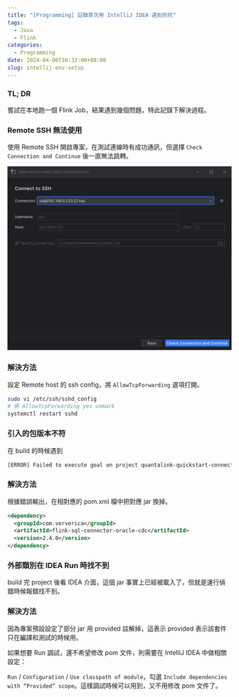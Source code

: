 ```yaml
---
title: "[Programming] 記錄首次用 IntelliJ IDEA 遇到的坑"
tags:
  - Java
  - Flink
categories:
  - Programming
date: 2024-04-06T16:32:00+08:00
slug: intellij-env-setup
---
```


### TL; DR

嘗試在本地跑一個 Flink Job，結果遇到幾個問題，特此記錄下解決過程。

<!--more-->

### Remote SSH 無法使用

使用 Remote SSH 開啟專案，在測試連線時有成功通訊，但選擇 `Check Connection and Continue` 後一直無法跳轉。

![](ssh.png)

### 解決方法

設定 Remote host 的 ssh config，將 `AllowTcpForwarding` 選項打開。

```bash
sudo vi /etc/ssh/sshd_config
# 將 AllowTcpForwarding yes unmark
systemctl restart sshd
```

### 引入的包版本不符

在 build 的時候遇到

```bash
[ERROR] Failed to execute goal on project quantalink-quickstart-connector-oracle: Could not resolve dependencies for project com.regy:quantalink-quickstart-connector-oracle:jar:1.0-SNAPSHOT: The following artifacts could not be resolved: com.ververica:flink-connector-oracle-cdc:jar:2.4-SNAPSHOT (absent): Could not find artifact com.ververica:flink-connector-oracle-cdc:jar:2.4-SNAPSHOT -> [Help 1]
```

### 解決方法

根據錯誤輸出，在相對應的 pom.xml 檔中把對應 jar 換掉。

```xml
<dependency>
  <groupId>com.ververica</groupId>
  <artifactId>flink-sql-connector-oracle-cdc</artifactId>
  <version>2.4.0</version>
</dependency>
```

### 外部類別在 IDEA Run 時找不到

build 完 project 後看 IDEA 介面，這個 jar 事實上已經被載入了，但就是運行偵錯時候報錯找不到。

### 解決方法

因為專案預設設定了部分 jar 用 provided 註解掉，這表示 provided 表示該套件只在編譯和測試的時候用。

如果想要 Run 調試，還不希望修改 pom 文件，則需要在 IntelliJ IDEA 中做相關設定：

`Run` / `Configuration` / `Use classpath of module`，勾選 `Include dependencies with “Provided” scope`。這樣調試時候可以用到，又不用修改 pom 文件了。
